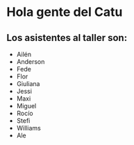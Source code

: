# Hola gente del Catu
## Los asistentes al taller son:

* Ailén
* Anderson
* Fede
* Flor
* Giuliana
* Jessi
* Maxi
* Miguel
* Rocío
* Stefi
* Williams
* Ale
